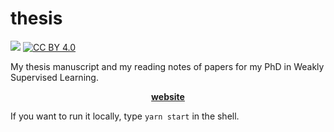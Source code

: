 # thesis
![](https://github.com/pierrenodet/thesis/workflows/master/badge.svg)
[![CC BY 4.0](https://img.shields.io/badge/License-CC%20BY%204.0-lightgrey.svg)](https://github.com/pierrenodet/thesis/blob/master/LICENSE)

My thesis manuscript and my reading notes of papers for my PhD in Weakly Supervised Learning.

<p align="center"><a href="https://pierrenodet.github.io/thesis"><B>website</B></a></p>

If you want to run it locally, type `yarn start` in the shell.
